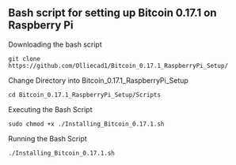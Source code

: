 ## Bash script for setting up Bitcoin 0.17.1 on Raspberry Pi

Downloading the bash script

``` 
git clone https://github.com/Olliecad1/Bitcoin_0.17.1_RaspberryPi_Setup/
```

Change Directory into Bitcoin_0.17.1_RaspberryPi_Setup

```
cd Bitcoin_0.17.1_RaspberryPi_Setup/Scripts
```

Executing the Bash Script

```
sudo chmod +x ./Installing_Bitcoin_0.17.1.sh
```

Running the Bash Script

```
./Installing_Bitcoin_0.17.1.sh
```

